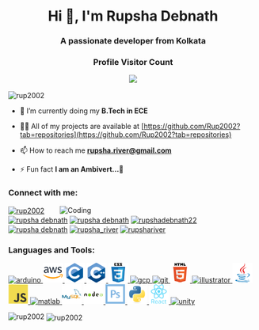 <h1 align="center">Hi 👋, I'm Rupsha Debnath</h1>
<h3 align="center">A passionate developer from Kolkata</h3>
<!--<p align="center">
<a href="https://github.com/supratim531/supratim531"><img src="https://readme-typing-svg.herokuapp.com/?lines=Learning%20Full-Stack%20Web%20Development;A%20Self%20Taught%20Developer;A%20Quick%20Learner😀&font=Fira%20Code&center=true&width=500&height=45&color=33DDFF&vCenter=true&size=23"></a>
</p>-->

<div align="center">
  <h3><b> Profile Visitor Count </b></h3>
</div>
<p align="center"><img src="https://profile-counter.glitch.me/099ayuh/count.svg" /></p>


<p align="left"> <img src="https://komarev.com/ghpvc/?username=rup2002&label=Profile%20views&color=0e75b6&style=flat" alt="rup2002" /> </p>

- 🌱 I’m currently doing my **B.Tech in ECE**

- 👨‍💻 All of my projects are available at [https://github.com/Rup2002?tab=repositories](https://github.com/Rup2002?tab=repositories)

- 📫 How to reach me **rupsha.river@gmail.com**

- ⚡ Fun fact **I am an Ambivert...🙂**

<h3 align="left">Connect with me:</h3>
<img align="right" alt="Coding" width="400" src="https://media.giphy.com/media/L1R1tvI9svkIWwpVYr/giphy.gif">
<p align="left">
<a href="https://twitter.com/rup2002" target="blank"><img align="center" src="https://raw.githubusercontent.com/rahuldkjain/github-profile-readme-generator/master/src/images/icons/Social/twitter.svg" alt="rup2002" height="30" width="40" /></a>
<a href="https://linkedin.com/in/rupsha debnath" target="blank"><img align="center" src="https://raw.githubusercontent.com/rahuldkjain/github-profile-readme-generator/master/src/images/icons/Social/linked-in-alt.svg" alt="rupsha debnath" height="30" width="40" /></a>
<a href="https://fb.com/rupsha debnath" target="blank"><img align="center" src="https://raw.githubusercontent.com/rahuldkjain/github-profile-readme-generator/master/src/images/icons/Social/facebook.svg" alt="rupsha debnath" height="30" width="40" /></a>
<a href="https://instagram.com/rupshadebnath22" target="blank"><img align="center" src="https://raw.githubusercontent.com/rahuldkjain/github-profile-readme-generator/master/src/images/icons/Social/instagram.svg" alt="rupshadebnath22" height="30" width="40" /></a>
<a href="https://www.youtube.com/c/rupsha debnath" target="blank"><img align="center" src="https://raw.githubusercontent.com/rahuldkjain/github-profile-readme-generator/master/src/images/icons/Social/youtube.svg" alt="rupsha debnath" height="30" width="40" /></a>
<a href="https://www.hackerrank.com/rupsha_river" target="blank"><img align="center" src="https://raw.githubusercontent.com/rahuldkjain/github-profile-readme-generator/master/src/images/icons/Social/hackerrank.svg" alt="rupsha_river" height="30" width="40" /></a>
<a href="https://auth.geeksforgeeks.org/user/rupshariver" target="blank"><img align="center" src="https://raw.githubusercontent.com/rahuldkjain/github-profile-readme-generator/master/src/images/icons/Social/geeks-for-geeks.svg" alt="rupshariver" height="30" width="40" /></a>
</p>

<h3 align="left">Languages and Tools:</h3>
<p align="left"> <a href="https://www.arduino.cc/" target="_blank" rel="noreferrer"> <img src="https://cdn.worldvectorlogo.com/logos/arduino-1.svg" alt="arduino" width="40" height="40"/> </a> <a href="https://aws.amazon.com" target="_blank" rel="noreferrer"> <img src="https://raw.githubusercontent.com/devicons/devicon/master/icons/amazonwebservices/amazonwebservices-original-wordmark.svg" alt="aws" width="40" height="40"/> </a> <a href="https://www.cprogramming.com/" target="_blank" rel="noreferrer"> <img src="https://raw.githubusercontent.com/devicons/devicon/master/icons/c/c-original.svg" alt="c" width="40" height="40"/> </a> <a href="https://www.w3schools.com/cpp/" target="_blank" rel="noreferrer"> <img src="https://raw.githubusercontent.com/devicons/devicon/master/icons/cplusplus/cplusplus-original.svg" alt="cplusplus" width="40" height="40"/> </a> <a href="https://www.w3schools.com/css/" target="_blank" rel="noreferrer"> <img src="https://raw.githubusercontent.com/devicons/devicon/master/icons/css3/css3-original-wordmark.svg" alt="css3" width="40" height="40"/> </a> <a href="https://cloud.google.com" target="_blank" rel="noreferrer"> <img src="https://www.vectorlogo.zone/logos/google_cloud/google_cloud-icon.svg" alt="gcp" width="40" height="40"/> </a> <a href="https://git-scm.com/" target="_blank" rel="noreferrer"> <img src="https://www.vectorlogo.zone/logos/git-scm/git-scm-icon.svg" alt="git" width="40" height="40"/> </a> <a href="https://www.w3.org/html/" target="_blank" rel="noreferrer"> <img src="https://raw.githubusercontent.com/devicons/devicon/master/icons/html5/html5-original-wordmark.svg" alt="html5" width="40" height="40"/> </a> <a href="https://www.adobe.com/in/products/illustrator.html" target="_blank" rel="noreferrer"> <img src="https://www.vectorlogo.zone/logos/adobe_illustrator/adobe_illustrator-icon.svg" alt="illustrator" width="40" height="40"/> </a> <a href="https://www.java.com" target="_blank" rel="noreferrer"> <img src="https://raw.githubusercontent.com/devicons/devicon/master/icons/java/java-original.svg" alt="java" width="40" height="40"/> </a> <a href="https://developer.mozilla.org/en-US/docs/Web/JavaScript" target="_blank" rel="noreferrer"> <img src="https://raw.githubusercontent.com/devicons/devicon/master/icons/javascript/javascript-original.svg" alt="javascript" width="40" height="40"/> </a> <a href="https://www.mathworks.com/" target="_blank" rel="noreferrer"> <img src="https://upload.wikimedia.org/wikipedia/commons/2/21/Matlab_Logo.png" alt="matlab" width="40" height="40"/> </a> <a href="https://www.mysql.com/" target="_blank" rel="noreferrer"> <img src="https://raw.githubusercontent.com/devicons/devicon/master/icons/mysql/mysql-original-wordmark.svg" alt="mysql" width="40" height="40"/> </a> <a href="https://nodejs.org" target="_blank" rel="noreferrer"> <img src="https://raw.githubusercontent.com/devicons/devicon/master/icons/nodejs/nodejs-original-wordmark.svg" alt="nodejs" width="40" height="40"/> </a> <a href="https://www.photoshop.com/en" target="_blank" rel="noreferrer"> <img src="https://raw.githubusercontent.com/devicons/devicon/master/icons/photoshop/photoshop-line.svg" alt="photoshop" width="40" height="40"/> </a> <a href="https://www.python.org" target="_blank" rel="noreferrer"> <img src="https://raw.githubusercontent.com/devicons/devicon/master/icons/python/python-original.svg" alt="python" width="40" height="40"/> </a> <a href="https://reactjs.org/" target="_blank" rel="noreferrer"> <img src="https://raw.githubusercontent.com/devicons/devicon/master/icons/react/react-original-wordmark.svg" alt="react" width="40" height="40"/> </a> <a href="https://unity.com/" target="_blank" rel="noreferrer"> <img src="https://www.vectorlogo.zone/logos/unity3d/unity3d-icon.svg" alt="unity" width="40" height="40"/> </a> </p>

<p><img align="left" src="https://github-readme-stats.vercel.app/api/top-langs?username=rup2002&show_icons=true&locale=en&layout=compact" alt="rup2002" /></p>

<p>&nbsp;<img align="center" src="https://github-readme-stats.vercel.app/api?username=rup2002&show_icons=true&locale=en" alt="rup2002" /></p>
